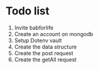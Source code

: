 # Todo list
1.  Invite babforlife
2.  Create an account on mongodb
3.  Setup Dotenv vault
4.  Create the data structure
5.  Create the post request
6.  Create the getAll request

